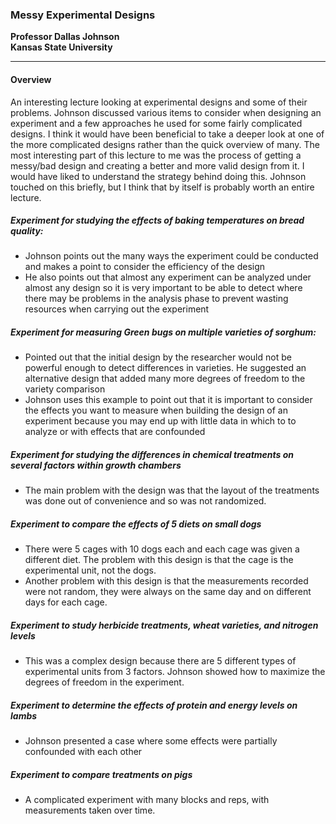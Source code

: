 ### **Messy Experimental Designs**
**Professor Dallas Johnson**  
**Kansas State University**

---

#### Overview
An interesting lecture looking at experimental designs and some of their problems. Johnson discussed various items to consider when designing an experiment and a few approaches he used for some fairly complicated designs. I think it would have been beneficial to take a deeper look at one of the more complicated designs rather than the quick overview of many. The most interesting part of this lecture to me was the process of getting a messy/bad design and creating a better and more valid design from it. I would have liked to understand the strategy behind doing this. Johnson touched on this briefly, but I think that by itself is probably worth an entire lecture.

##### Experiment for studying the effects of baking temperatures on bread quality:
  * Johnson points out the many ways the experiment could be conducted and makes a point to consider the efficiency of the design
  * He also points out that almost any experiment can be analyzed under almost any design so it is very important to be able to detect where there may be problems in the analysis phase to prevent wasting resources when carrying out the experiment

##### Experiment for measuring Green bugs on multiple varieties of sorghum:
  * Pointed out that the initial design by the researcher would not be powerful enough to detect differences in varieties. He suggested an alternative design that added many more degrees of freedom to the variety comparison
  * Johnson uses this example to point out that it is important to consider the effects you want to measure when building the design of an experiment because you may end up with little data in which to to analyze or with effects that are confounded

##### Experiment for studying the differences in chemical treatments on several factors within growth chambers
  * The main problem with the design was that the layout of the treatments was done out of convenience and so was not randomized.

##### Experiment to compare the effects of 5 diets on small dogs
  * There were 5 cages with 10 dogs each and each cage was given a different diet. The problem with this design is that the cage is the experimental unit, not the dogs.
  * Another problem with this design is that the measurements recorded were not random, they were always on the same day and on different days for each cage.

##### Experiment to study herbicide treatments, wheat varieties, and nitrogen levels
  * This was a complex design because there are 5 different types of experimental units from 3 factors. Johnson showed how to maximize the degrees of freedom in the experiment.

##### Experiment to determine the effects of protein and energy levels on lambs
  * Johnson presented a case where some effects were partially confounded with each other

##### Experiment to compare treatments on pigs
  * A complicated experiment with many blocks and reps, with measurements taken over time.

